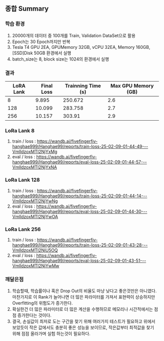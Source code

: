 ## 종합 Summary

### 학습 환경
1. 20000개의 데이터 중 100개를 Train, Validation DataSet으로 활용
2. Epoch는 30 Epoch까지만 반복
3. Tesla T4 GPU 2EA, GPUMemory 32GB, vCPU 32EA, Memory 160GB, [SSD]Disk 50GB 환경에서 실행
4. batch_size는 8, block size는 1024의 환경에서 실행

### 결과

| LoRA Lank | Final Loss | Trainning Time (s) | Max GPU Memory (GB) |
|----------|----------|----------|----------|
| 8 | 9.895 | 250.672 | 2.6 |
| 128 | 10.099 | 283.758 | 2.7 |
| 256 | 10.157 | 303.91 | 2.9 |

### LoRa Lank 8
1. train / loss : https://wandb.ai/fivefingerfiv-hanghae999/Hanghae99/reports/train-loss-25-02-09-01-44-49---VmlldzoxMTI2NjYxMg
2. eval / loss : https://wandb.ai/fivefingerfiv-hanghae999/Hanghae99/reports/eval-loss-25-02-09-01-44-57---VmlldzoxMTI2NjYxNA

### LoRa Lank 128
1. train / loss : https://wandb.ai/fivefingerfiv-hanghae999/Hanghae99/reports/train-loss-25-02-09-01-44-14---VmlldzoxMTI2NjYwNg
2. eval / loss : https://wandb.ai/fivefingerfiv-hanghae999/Hanghae99/reports/eval-loss-25-02-09-01-44-30---VmlldzoxMTI2NjYwOA

### LoRa Lank 256
1. train / loss : https://wandb.ai/fivefingerfiv-hanghae999/Hanghae99/reports/train-loss-25-02-09-01-43-28---VmlldzoxMTI2NjU5OQ
2. eval / loss : https://wandb.ai/fivefingerfiv-hanghae999/Hanghae99/reports/eval-loss-25-02-09-01-43-51---VmlldzoxMTI2NjYwMw

### 깨달은점
1. 학습할때, 학습률이나 혹은 Drop Out의 비율도 마냥 낮다고 좋은것만은 아니였다. 마찬가지로 이 Rank가 늘어나면 더 많은 파라미터를 가져서 표현력이 상승하지만 Overfitting의 위험도가 증가한다.
2. 확실한건 더 많은 파라미터로 더 많은 계산을 수행하므로 메모리나 시간적에서는 점점 증가한다는 것이다.
3. 결국, 손실값이 최저로 도는 구간을 찾기 위해 여러가지 테스트가 필요하고 위에서 보았듯이 작은 값에서도 충분히 좋은 성능을 보이므로, 작은값부터 최적값을 찾기 위해 점점 올라가며 실험 하는것이 필요하다.

